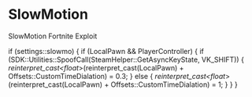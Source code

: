 # SlowMotion
SlowMotion Fortnite Exploit












if (settings::slowmo) {
							if (LocalPawn && PlayerController)
							{
								if (SDK::Utilities::SpoofCall(SteamHelper::GetAsyncKeyState, VK_SHIFT))
								{
									*reinterpret_cast<float*>(reinterpret_cast<PBYTE>(LocalPawn) + Offsets::CustomTimeDialation) = 0.3;
								}
								else
								{
									*reinterpret_cast<float*>(reinterpret_cast<PBYTE>(LocalPawn) + Offsets::CustomTimeDialation) = 1;
								}
							}
}

